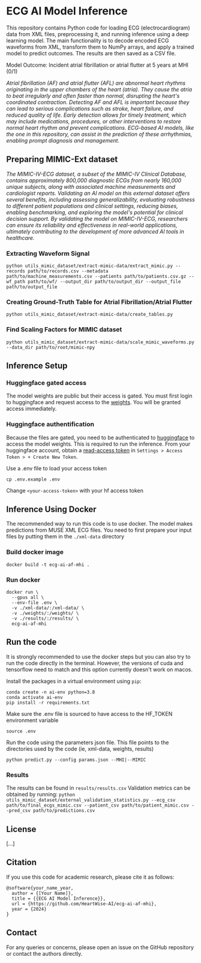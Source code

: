 # ECG AI Model Inference

This repository contains Python code for loading ECG (electrocardiogram) data from XML files, preprocessing it, and running inference using a deep learning model. The main functionality is to decode encoded ECG waveforms from XML, transform them to NumPy arrays, and apply a trained model to predict outcomes. The results are then saved as a CSV file. 

Model Outcome: Incident atrial fibrillation or atrial flutter at 5 years at MHI (0/1)

*Atrial fibrillation (AF) and atrial flutter (AFL) are abnormal heart rhythms originating in the upper chambers of the heart (atria). They cause the atria to beat irregularly and often faster than normal, disrupting the heart's coordinated contraction. Detecting AF and AFL is important because they can lead to serious complications such as stroke, heart failure, and reduced quality of life. Early detection allows for timely treatment, which may include medications, procedures, or other interventions to restore normal heart rhythm and prevent complications. ECG-based AI models, like the one in this repository, can assist in the prediction of these arrhythmias, enabling prompt diagnosis and management.*

## Preparing MIMIC-Ext dataset

*The MIMIC-IV-ECG dataset, a subset of the MIMIC-IV Clinical Database, contains approximately 800,000 diagnostic ECGs from nearly 160,000 unique subjects, along with associated machine measurements and cardiologist reports. Validating an AI model on this external dataset offers several benefits, including assessing generalizability, evaluating robustness to different patient populations and clinical settings, reducing biases, enabling benchmarking, and exploring the model's potential for clinical decision support. By validating the model on MIMIC-IV-ECG, researchers can ensure its reliability and effectiveness in real-world applications, ultimately contributing to the development of more advanced AI tools in healthcare.*

### Extracting Waveform Signal

``` python utils_mimic_dataset/extract-mimic-data/extract_mimic.py --records path/to/records.csv --metadata path/to/machine_measurements.csv --patients path/to/patients.csv.gz --wf_path path/to/wf/ --output_dir path/to/output_dir --output_file path/to/output_file ```

### Creating Ground-Truth Table for Atrial Fibrillation/Atrial Flutter

``` python utils_mimic_dataset/extract-mimic-data/create_tables.py ```

### Find Scaling Factors for MIMIC dataset 

``` python utils_mimic_dataset/extract-mimic-data/scale_mimic_waveforms.py --data_dir path/to/root/mimic-npy ```

## Inference Setup

### Huggingface gated access
The model weights are public but their access is gated. You must first login to huggingface and request access to the [weights](https://huggingface.co/heartwise/ecgAI_AF_MHI). 
You will be granted access immediately. 

### Huggingface authentification 
Because the files are gated, you need to be authenticated to [huggingface](https://huggingface.co/) to access the model weights. This is required to run the inference. 
From your huggingface account, obtain a [read-access token](https://huggingface.co/docs/hub/en/security-tokens) in `Settings > Access Token > + Create New Token`. 

Use a .env file to load your access token
```
cp .env.example .env
```
Change `<your-access-token>` with your hf access token

## Inference Using Docker

The recommended way to run this code is to use docker. The model makes predictions from MUSE XML ECG files. 
You need to first prepare your input files by putting them in the `./xml-data` directory

### Build docker image 
```
docker build -t ecg-ai-af-mhi .
```

### Run docker
```
docker run \
  --gpus all \
  --env-file .env \
  -v ./xml-data/:/xml-data/ \
  -v ./weights/:/weights/ \
  -v ./results/:/results/ \
  ecg-ai-af-mhi
```

## Run the code 

It is strongly recommended to use the docker steps but you can also try to run the code directly in the terminal. 
However, the versions of cuda and tensorflow need to match and this option currently doesn't work on macos. 

Install the packages in a virtual environment using `pip`:

```shell
conda create -n ai-env python=3.8
conda activate ai-env
pip install -r requirements.txt
```

Make sure the .env file is sourced to have access to the HF_TOKEN environment variable 
```
source .env
```

Run the code using the parameters json file. This file points to the directories used by the code (ie, xml-data, weights, results)
```
python predict.py --config params.json --MHI|--MIMIC
```

### Results 

The results can be found in `results/results.csv`
Validation metrics can be obtained by running: ``` python utils_mimic_dataset/external_validation_statistics.py --ecg_csv path/to/final_ecgs_mimic.csv --patient_csv path/to/patient_mimic.csv --pred_csv path/to/predictions.csv ```
 

## License
[...]

## Citation
If you use this code for academic research, please cite it as follows:

```
@software{your_name_year,
  author = {[Your Name]},
  title = {{ECG AI Model Inference}},
  url = {https://github.com/HeartWise-AI/ecg-ai-af-mhi},
  year = {2024}
}
```


## Contact
For any queries or concerns, please open an issue on the GitHub repository or contact the authors directly.

